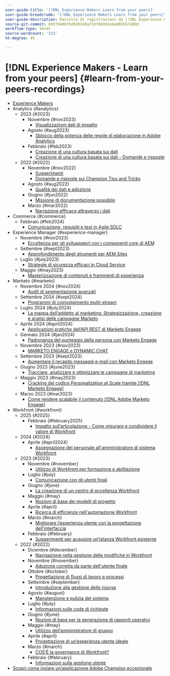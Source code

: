 ```yaml
---
user-guide-title: '[!DNL Experience Makers Learn from your peers]'
user-guide-breadcrumb: "[!DNL Experience Makers Learn from your peers]"
user-guide-description: Raccolta di registrazioni da [!DNL Experience Makers Learn from your peers]
source-git-commit: b93f940bfbd028349af2df86992a9e0655b7480d
workflow-type: tm+mt
source-wordcount: '313'
ht-degree: 4%

---
```



# [!DNL Experience Makers - Learn from your peers] {#learn-from-your-peers-recordings}

+ [Experience Makers](overview.md)
+ Analytics {#analytics}
   + 2023 {#2023}
      + Novembre {#nov2023}
         + [Visualizzazioni dati di impatto](analytics/nov2023/impactful-data-visualizations.md)
      + Agosto {#aug2023}
         + [Sblocco della potenza delle regole di elaborazione in Adobe Analytics](analytics/aug2023/processing-rules.md)
      + Febbraio {#feb2023}
         + [Creazione di una cultura basata sui dati](analytics/feb2023/data-driven-culture.md)
         + [Creazione di una cultura basata sui dati - Domande e risposte](analytics/feb2023/data-driven-culture-q-and-a.md)
   + 2022 {#2022}
      + Novembre {#nov2022}
         + [Suggerimenti](analytics/nov2022/tips-and-tricks.md)
         + [Domande e risposte sui Champion Tips and Tricks](analytics/nov2022/tips-and-tricks-q-and-a.md)
      + Agosto {#aug2022}
         + [Qualità dei dati e adozione](analytics/aug2022/data-quality.md)
      + Giugno {#jun2022}
         + [Missione di documentazione possibile](analytics/june2022/mission-possible.md)
      + Marzo {#mar2022}
         + [Narrazione efficace attraverso i dati](analytics/mar2022/stories-with-data.md)
+ Commerce {#commerce}
   + Febbraio {#feb2024}
      + [Comunicazione, requisiti e test in Agile SDLC](commerce/2024/agile-sdlc.md)
+ Experience Manager {#experience-manager}
   + Novembre {#nov2023}
      + [Eccellenza per gli sviluppatori con i componenti core di AEM](experience-manager/nov2023/core-components.md)
   + Settembre {#sept2023}
      + [Approfondimento degli strumenti per AEM Sites](experience-manager/sept2023/aem-sites-tools.md)
   + Luglio {#july2023}
      + [Strategie di sicurezza efficaci in Cloud Service](experience-manager/july2023/effective-security-strategies-in-cloud-service.md)
   + Maggio {#may2023}
      + [Masterizzazione di contenuti e frammenti di esperienza](experience-manager/may2023/mastering-content-and-experience-fragments.md)
+ Marketo {#marketo}
   + Novembre 2024 {#nov2024}
      + [Audit di segmentazione avanzati](marketo/nov2024/advanced-segmentation.md)
   + Settembre 2024 {#sept2024}
      + [Programmi di coinvolgimento multi-stream](marketo/sept2024/multi-stream-engagement-programs.md)
   + Luglio 2024 {#july2024}
      + [La mappa dell’addetto al marketing: Strategizzazione, creazione e analisi delle campagne Marketo](marketo/july2024/marketers-map-marketo-campaigns.md)
   + Aprile 2024 {#april2024}
      + [Applicazioni pratiche dell’API REST di Marketo Engage](marketo/april2024/practical-applications-of-marketo-engage-rest-api.md)
   + Gennaio 2024 {#jan2024}
      + [Padronanza del punteggio della persona con Marketo Engage](marketo/jan2024/person-scoring-mastery.md)
   + Novembre 2023 {#nov2023}
      + [MARKETO ENGAGE e DYNAMIC CHAT](marketo/nov2023/dynamic-chat.md)
   + Settembre 2023 {#sept2023}
      + [Aumentare il recapito messaggi e-mail con Marketo Engage](marketo/sept2023/email-deliverability.md)
   + Giugno 2023 {#june2023}
      + [Tracciare, analizzare e ottimizzare le campagne di marketing](marketo/june2023/marketing-campaigns.md)
   + Maggio 2023 {#may2023}
      + [Cracking del codice Personalization at Scale tramite  [!DNL Marketo Engage]](marketo/may2023/personalization-at-scale.md)
   + Marzo 2023 {#mar2023}
      + [Come rendere scalabile il contenuto  [!DNL Adobe Marketo Engage] ](marketo/mar2023/templates-tokens-teamwork.md)
+ Workfront {#workfront}
   + 2025 {#2025}
      + Febbraio {#february2025}
         + [Impatto sull’articolazione - Come misurare e condividere il valore di Workfront](workfront/2025/how-to-measure-and-share-workfront-value.md)
   + 2024 {#2024}
      + Aprile {#april2024}
         + [Assegnazione del personale all&#39;amministratore di sistema Workfront](workfront/2024/04/staffing-your-workfront-system-admin-practice.md)
   + 2023 {#2023}
      + Novembre {#november}
         + [Utilizzo di Workfront per formazione e abilitazione](workfront/2023/11/using-workfront-for-training-and-enablement.md)
      + Luglio {#july}
         + [Comunicazione con gli utenti finali](workfront/2023/07/communicating-with-end-users.md)
      + Giugno {#june}
         + [La creazione di un centro di eccellenza Workfront](workfront/2023/06/establishing-a-workfront-center-of-excellence.md)
      + Maggio {#may}
         + [Nozioni di base dei modelli di progetto](workfront/2023/05/foundations-of-project-templates.md)
      + Aprile {#april}
         + [Ricerca di efficienze nell&#39;automazione Workfront](workfront/2023/04/finding-efficiencies-in-workfront-automation.md)
      + Marzo {#march}
         + [Migliorare l’esperienza utente con la progettazione dell’interfaccia](workfront/2023/03/improving-user-experience-with-interface-design.md)
      + Febbraio {#february}
         + [Suggerimenti per acquisire un’istanza Workfront esistente](workfront/2023/02/tips-for-taking-over-an-existing-workfront-instance.md)
   + 2022 {#2022}
      + Dicembre {#december}
         + [Navigazione nella gestione delle modifiche in Workfront](workfront/2022/12/navigating-change-management.md)
      + Novembre {#november}
         + [Adozione corretta da parte dell&#39;utente finale](workfront/2022/11/successful-end-user-adoption.md)
      + Ottobre {#october}
         + [Progettazione di flussi di lavoro e processi](workfront/2022/10/workflow-and-process-design.md)
      + Settembre {#september}
         + [Introduzione alla gestione delle risorse](workfront/2022/09/getting-started-with-resource-management.md)
      + Agosto {#august}
         + [Manutenzione e pulizia del sistema](workfront/2022/08/system-maintenance-and-cleanup.md)
      + Luglio {#july}
         + [Informazioni sulle code di richieste](workfront/2022/07/all-about-request-queues.md)
      + Giugno {#june}
         + [Nozioni di base per la generazione di rapporti operativi](workfront/2022/06/foundations-of-operational-reporting.md)
      + Maggio {#may}
         + [Utilizzo dell’amministratore di gruppo](workfront/2022/05/leveraging-the-group-admin.md)
      + Aprile {#april}
         + [Progettazione di un’esperienza utente ideale](workfront/2022/04/designing-an-ideal-user-experience.md)
      + Marzo {#march}
         + [COS’È la governance di Workfront?](workfront/2022/03/what-is-workfront-governance.md)
      + Febbraio {#february}
         + [Informazioni sulla gestione utente](workfront/2022/02/understanding-user-management.md)
+ [Scopri come inviare un’applicazione Adobe Champion eccezionale](./adobe-champion-application.md)
